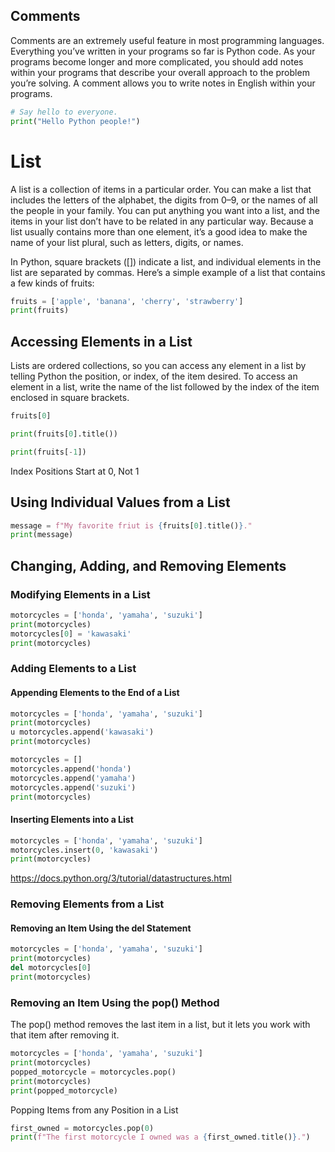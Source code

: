 ## Comments

Comments are an extremely useful feature in most programming languages. 
Everything you’ve written in your programs so far is Python code.
As your programs become longer and more complicated, you should add
notes within your programs that describe your overall approach to the
problem you’re solving. 
A comment allows you to write notes in English
within your programs. 

```py
# Say hello to everyone.
print("Hello Python people!")
```

# List 

A list is a collection of items in a particular order. You can make a list that
includes the letters of the alphabet, the digits from 0–9, or the names of
all the people in your family. You can put anything you want into a list, and
the items in your list don’t have to be related in any particular way. Because
a list usually contains more than one element, it’s a good idea to make the
name of your list plural, such as letters, digits, or names.

In Python, square brackets ([]) indicate a list, and individual elements
in the list are separated by commas. Here’s a simple example of a list that
contains a few kinds of fruits:

```py
fruits = ['apple', 'banana', 'cherry', 'strawberry']
print(fruits)
```

## Accessing Elements in a List

Lists are ordered collections, so you can access any element in a list by
telling Python the position, or index, of the item desired. To access an element in a list, write the name of the list followed by the index of the item
enclosed in square brackets.

```py
fruits[0]

print(fruits[0].title())

print(fruits[-1])
```

Index Positions Start at 0, Not 1

## Using Individual Values from a List

```py
message = f"My favorite friut is {fruits[0].title()}."
print(message)
```


## Changing, Adding, and Removing Elements

### Modifying Elements in a List

```py
motorcycles = ['honda', 'yamaha', 'suzuki']
print(motorcycles)
motorcycles[0] = 'kawasaki'
print(motorcycles)
```

### Adding Elements to a List

#### Appending Elements to the End of a List

```py
motorcycles = ['honda', 'yamaha', 'suzuki']
print(motorcycles)
u motorcycles.append('kawasaki')
print(motorcycles)

motorcycles = []
motorcycles.append('honda')
motorcycles.append('yamaha')
motorcycles.append('suzuki')
print(motorcycles)
```

#### Inserting Elements into a List

```py
motorcycles = ['honda', 'yamaha', 'suzuki']
motorcycles.insert(0, 'kawasaki')
print(motorcycles)
```

https://docs.python.org/3/tutorial/datastructures.html


### Removing Elements from a List

#### Removing an Item Using the del Statement

```py
motorcycles = ['honda', 'yamaha', 'suzuki']
print(motorcycles)
del motorcycles[0]
print(motorcycles)
```
### Removing an Item Using the pop() Method

The pop() method removes the last item in a list, but it lets you work
with that item after removing it. 

```py
motorcycles = ['honda', 'yamaha', 'suzuki']
print(motorcycles)
popped_motorcycle = motorcycles.pop()
print(motorcycles)
print(popped_motorcycle)
```

Popping Items from any Position in a List

```py
first_owned = motorcycles.pop(0)
print(f"The first motorcycle I owned was a {first_owned.title()}.")
```
